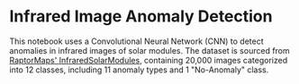 # Infrared Image Anomaly Detection

This notebook uses a Convolutional Neural Network (CNN) to detect anomalies in infrared images of solar modules. The dataset is sourced from [RaptorMaps' InfraredSolarModules](https://github.com/RaptorMaps/InfraredSolarModules), containing 20,000 images categorized into 12 classes, including 11 anomaly types and 1 "No-Anomaly" class.

